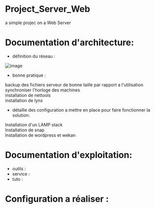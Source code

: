 # Project_Server_Web
a simple projec on a Web Server

# Documentation d'architecture:
- définition du réseau :

![image](https://user-images.githubusercontent.com/72856412/112160798-d2318180-8bea-11eb-935a-bac703b983d6.png)

- bonne pratique :

backup des fichiers
serveur de bonne taille par rapport a l'utilisation <br/>
synchroniser l'horloge des machines <br/>
installation de nettools <br/>
installation de lynx <br/>

- détaille des configuration a mettre en place pour faire fonctionner la solution:

Installation d'un LAMP stack <br/>
Installation de snap <br/>
Installation de wordpress et wekan <br/>

# Documentation d'exploitation:
- outils :
- service :
- tuto :

# Configuration a réaliser :





